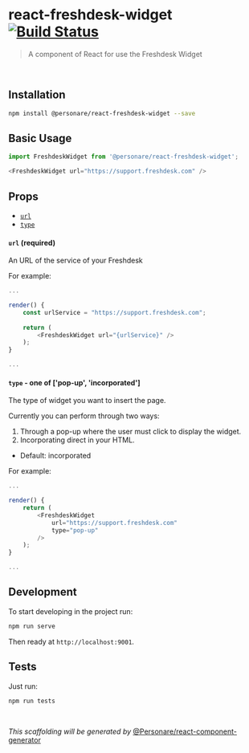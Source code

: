 # react-freshdesk-widget [![Build Status](https://scrutinizer-ci.com/g/Personare/react-freshdesk-widget/badges/build.png?b=master&s=6b40b4cc955a743a38efda66164a0ee2659d945f)](https://scrutinizer-ci.com/g/Personare/react-freshdesk-widget/build-status/master)

> A component of React for use the Freshdesk Widget 

<br />

## Installation 

```bash
npm install @personare/react-freshdesk-widget --save
```

## Basic Usage

```js
import FreshdeskWidget from '@personare/react-freshdesk-widget';

<FreshdeskWidget url="https://support.freshdesk.com" />
```

## Props

* [`url`](#urlProperty)
* [`type`](#typeProperty)

<a name="urlProperty"></a>

#### `url` (required)

An URL of the service of your Freshdesk

For example:

```js
...

render() {
    const urlService = "https://support.freshdesk.com";
    
    return (
        <FreshdeskWidget url="{urlService}" />
    );
}

...
```

<a name="typeProperty"></a>

#### `type` - one of ['pop-up', 'incorporated']

The type of widget you want to insert the page.

Currently you can perform through two ways:

1. Through a pop-up where the user must click to display the widget.
2. Incorporating direct in your HTML.

- Default: incorporated

For example:

```js
...

render() {
    return (
        <FreshdeskWidget 
            url="https://support.freshdesk.com"
            type="pop-up"
        />
    );
}

...
```


## Development

To start developing in the project run:

```bash
npm run serve
```

Then ready at `http://localhost:9001`.

## Tests

Just run:

```bash
npm run tests
```

<br />

*This scaffolding will be generated by* [@Personare/react-component-generator](https://github.com/Personare/react-component-generator)
